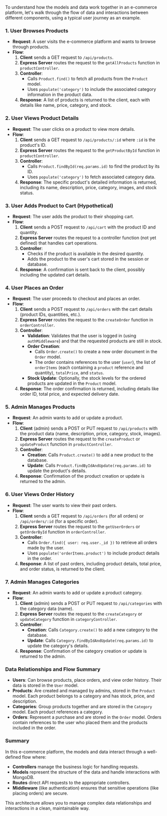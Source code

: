 To understand how the models and data work together in an e-commerce platform, let's walk through the flow of data and interactions between different components, using a typical user journey as an example.

### 1. **User Browses Products**
   - **Request**: A user visits the e-commerce platform and wants to browse through products.
   - **Flow**:
     1. **Client** sends a GET request to `/api/products`.
     2. **Express Server** routes the request to the `getAllProducts` function in `productController`.
     3. **Controller**:
        - Calls `Product.find()` to fetch all products from the `Product` model.
        - Uses `populate('category')` to include the associated category information in the product data.
     4. **Response**: A list of products is returned to the client, each with details like name, price, category, and stock.

### 2. **User Views Product Details**
   - **Request**: The user clicks on a product to view more details.
   - **Flow**:
     1. **Client** sends a GET request to `/api/products/:id` where `:id` is the product's ID.
     2. **Express Server** routes the request to the `getProductById` function in `productController`.
     3. **Controller**:
        - Calls `Product.findById(req.params.id)` to find the product by its ID.
        - Uses `populate('category')` to fetch associated category data.
     4. **Response**: The specific product's detailed information is returned, including its name, description, price, category, images, and stock status.

### 3. **User Adds Product to Cart (Hypothetical)**
   - **Request**: The user adds the product to their shopping cart.
   - **Flow**:
     1. **Client** sends a POST request to `/api/cart` with the product ID and quantity.
     2. **Express Server** routes the request to a controller function (not yet defined) that handles cart operations.
     3. **Controller**:
        - Checks if the product is available in the desired quantity.
        - Adds the product to the user's cart stored in the session or database.
     4. **Response**: A confirmation is sent back to the client, possibly including the updated cart details.

### 4. **User Places an Order**
   - **Request**: The user proceeds to checkout and places an order.
   - **Flow**:
     1. **Client** sends a POST request to `/api/orders` with the cart details (product IDs, quantities, etc.).
     2. **Express Server** routes the request to the `createOrder` function in `orderController`.
     3. **Controller**:
        - **Validation**: Validates that the user is logged in (using `authMiddleware`) and that the requested products are still in stock.
        - **Order Creation**:
          - Calls `Order.create()` to create a new order document in the `Order` model.
          - The order contains references to the user (`user`), the list of `orderItems` (each containing a `product` reference and quantity), `totalPrice`, and `status`.
        - **Stock Update**: Optionally, the stock levels for the ordered products are updated in the `Product` model.
     4. **Response**: The order confirmation is returned, including details like order ID, total price, and expected delivery date.

### 5. **Admin Manages Products**
   - **Request**: An admin wants to add or update a product.
   - **Flow**:
     1. **Client** (admin) sends a POST or PUT request to `/api/products` with the product data (name, description, price, category, stock, images).
     2. **Express Server** routes the request to the `createProduct` or `updateProduct` function in `productController`.
     3. **Controller**:
        - **Creation**: Calls `Product.create()` to add a new product to the database.
        - **Update**: Calls `Product.findByIdAndUpdate(req.params.id)` to update the product's details.
     4. **Response**: Confirmation of the product creation or update is returned to the admin.

### 6. **User Views Order History**
   - **Request**: The user wants to view their past orders.
   - **Flow**:
     1. **Client** sends a GET request to `/api/orders` (for all orders) or `/api/orders/:id` (for a specific order).
     2. **Express Server** routes the request to the `getUserOrders` or `getOrderById` function in `orderController`.
     3. **Controller**:
        - Calls `Order.find({ user: req.user._id })` to retrieve all orders made by the user.
        - Uses `populate('orderItems.product')` to include product details in the order.
     4. **Response**: A list of past orders, including product details, total price, and order status, is returned to the client.

### 7. **Admin Manages Categories**
   - **Request**: An admin wants to add or update a product category.
   - **Flow**:
     1. **Client** (admin) sends a POST or PUT request to `/api/categories` with the category data (name).
     2. **Express Server** routes the request to the `createCategory` or `updateCategory` function in `categoryController`.
     3. **Controller**:
        - **Creation**: Calls `Category.create()` to add a new category to the database.
        - **Update**: Calls `Category.findByIdAndUpdate(req.params.id)` to update the category's details.
     4. **Response**: Confirmation of the category creation or update is returned to the admin.

### Data Relationships and Flow Summary
- **Users**: Can browse products, place orders, and view order history. Their data is stored in the `User` model.
- **Products**: Are created and managed by admins, stored in the `Product` model. Each product belongs to a category and has stock, price, and description.
- **Categories**: Group products together and are stored in the `Category` model. Each product references a category.
- **Orders**: Represent a purchase and are stored in the `Order` model. Orders contain references to the user who placed them and the products included in the order.

### Summary
In this e-commerce platform, the models and data interact through a well-defined flow where:
- **Controllers** manage the business logic for handling requests.
- **Models** represent the structure of the data and handle interactions with MongoDB.
- **Routes** direct API requests to the appropriate controllers.
- **Middleware** (like authentication) ensures that sensitive operations (like placing orders) are secure.

This architecture allows you to manage complex data relationships and interactions in a clean, maintainable way.